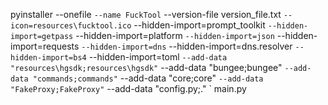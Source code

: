 pyinstaller --onefile `
  --name FuckTool `
  --version-file version_file.txt `
  --icon=resources\fucktool.ico `
  --hidden-import=prompt_toolkit `
  --hidden-import=getpass `
  --hidden-import=platform `
  --hidden-import=json `
  --hidden-import=requests `
  --hidden-import=dns `
  --hidden-import=dns.resolver `
  --hidden-import=bs4 `
  --hidden-import=toml `
  --add-data "resources\hgsdk;resources\hgsdk" `
  --add-data "bungee;bungee" `
  --add-data "commands;commands" `
  --add-data "core;core" `
  --add-data "FakeProxy;FakeProxy" `
  --add-data "config.py;." `
  main.py